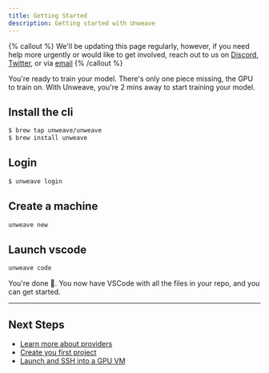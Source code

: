 ```yaml
---
title: Getting Started
description: Getting started with Unweave
---
```


{% callout %}
We'll be updating this page regularly, however, if you need help more urgently or would like to get 
involved, reach out to us on [Discord](https://discord.gg/ydyVHbFjPt), [Twitter](https://twitter.com/unweaveio), or via
[email](mailto:info@unweave.io)
{% /callout %}

You're ready to train your model. There's only one piece missing, the GPU to train on. With Unweave, you're 2 mins away to start training your model. 

## Install the cli
```bash
$ brew tap unweave/unweave
$ brew install unweave
```

## Login
```bash
$ unweave login
```

## Create a machine
```bash
unweave new
```

## Launch vscode

```bash
unweave code
```

You're done 🚀. You now have VSCode with all the files in your repo, and you can get started. 


---

## Next Steps

- [Learn more about providers](./providers)
- [Create you first project](./projects)
- [Launch and SSH into a GPU VM](./sessions)
